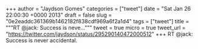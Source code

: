 
+++
author = "Jaydson Gomes"
categories = ["tweet"]
date = "Sat Jan 26 22:00:30 +0000 2013"
draft = false
slug = "0e2eaddc361369b1462182f838cdf969a6f2a1d4"
tags = ["tweet"]
title = """RT @jack: Success is neve..."""
tweet = true
micro = true
tweet_url = "https://twitter.com/jaydson/status/295290140472000512"
+++
RT @jack: Success is never accidental.
